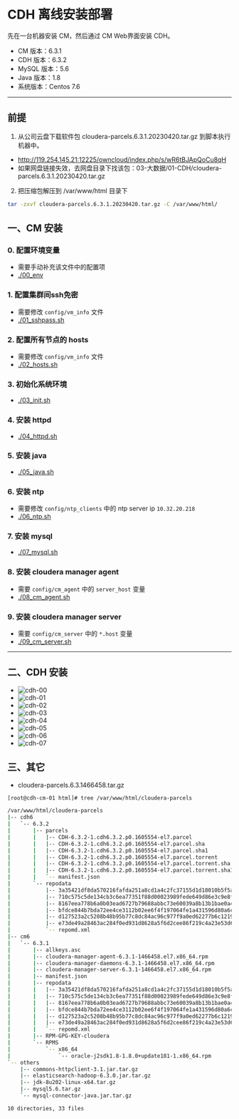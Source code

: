 # CDH 离线安装部署

先在一台机器安装 CM，然后通过 CM Web界面安装 CDH。

- CM 版本：6.3.1
- CDH 版本：6.3.2
- MySQL 版本：5.6
- Java 版本：1.8
- 系统版本：Centos 7.6

*****

## 前提

1. 从公司云盘下载软件包 cloudera-parcels.6.3.1.20230420.tar.gz 到脚本执行机器中。
- http://119.254.145.21:12225/owncloud/index.php/s/wR6tBJApQoCu8qH
- 如果网盘链接失效，去网盘目录下找该包：03-大数据/01-CDH/cloudera-parcels.6.3.1.20230420.tar.gz

2. 把压缩包解压到 /var/www/html 目录下
```bash
tar -zxvf cloudera-parcels.6.3.1.20230420.tar.gz -C /var/www/html/
```

## 一、CM 安装

### 0. 配置环境变量
- 需要手动补充该文件中的配置项
- [./00_env](./00_env)

### 1. 配置集群间ssh免密
- 需要修改 `config/vm_info` 文件
- [./01_sshpass.sh](./01_sshpass.sh)

### 2. 配置所有节点的 hosts
- 需要修改 `config/vm_info` 文件
- [./02_hosts.sh](./02_hosts.sh)

### 3. 初始化系统环境
- [./03_init.sh](./03_init.sh)

### 4. 安装 httpd
- [./04_httpd.sh](./04_httpd.sh)

### 5. 安装 java
- [./05_java.sh](./05_java.sh)

### 6. 安装 ntp
- 需要修改 `config/ntp_clients` 中的 ntp server ip `10.32.20.218`
- [./06_ntp.sh](./06_ntp.sh)

### 7. 安装 mysql
- [./07_mysql.sh](./07_mysql.sh)

### 8. 安装 cloudera manager agent
- 需要 `config/cm_agent` 中的 `server_host` 变量
- [./08_cm_agent.sh](./08_cm_agent.sh)

### 9. 安装 cloudera manager server
- 需要 `config/cm_server` 中的 `*.host` 变量
- [./09_cm_server.sh](./09_cm_server.sh)

*****

## 二、CDH 安装

- ![cdh-00](./images/cdh-00.png)
- ![cdh-01](./images/cdh-01.png)
- ![cdh-02](./images/cdh-02.png)
- ![cdh-03](./images/cdh-03.png)
- ![cdh-04](./images/cdh-04.png)
- ![cdh-05](./images/cdh-05.png)
- ![cdh-06](./images/cdh-06.png)
- ![cdh-07](./images/cdh-07.png)


## 三、其它
- cloudera-parcels.6.3.1466458.tar.gz

```bash
[root@cdh-cm-01 html]# tree /var/www/html/cloudera-parcels

/var/www/html/cloudera-parcels
|-- cdh6
|   `-- 6.3.2
|       |-- parcels
|       |   |-- CDH-6.3.2-1.cdh6.3.2.p0.1605554-el7.parcel
|       |   |-- CDH-6.3.2-1.cdh6.3.2.p0.1605554-el7.parcel.sha
|       |   |-- CDH-6.3.2-1.cdh6.3.2.p0.1605554-el7.parcel.sha1
|       |   |-- CDH-6.3.2-1.cdh6.3.2.p0.1605554-el7.parcel.torrent
|       |   |-- CDH-6.3.2-1.cdh6.3.2.p0.1605554-el7.parcel.torrent.sha
|       |   |-- CDH-6.3.2-1.cdh6.3.2.p0.1605554-el7.parcel.torrent.sha1
|       |   `-- manifest.json
|       `-- repodata
|           |-- 3a35421df8da570216fafda251a8cd1a4c2fc37155d1d18010b5f5a46bdc0a5d-primary.xml.gz
|           |-- 710c575c5de134cb3c6ea77351f88d00023989fede649d86e3c9e8ff50cb682d-primary.sqlite.bz2
|           |-- 8167eea778b6a0b03ead6727b79688abbc73e60039a8b13b1bae0a4733859101-filelists.sqlite.bz2
|           |-- bfdce844b7bda72ee4ce3112b02ee6f4f197064fe1a431596d80a6c35a615e43-filelists.xml.gz
|           |-- d127523a2c5208b48b95b77c8dc84ac96c977f9a0ed62277b6c121940f4df9c8-other.sqlite.bz2
|           |-- e73de49a28463ac284f0ed931d8628a5f6d2cee86f219c4a23e53d6c2a0516af-other.xml.gz
|           `-- repomd.xml
|-- cm6
|   `-- 6.3.1
|       |-- allkeys.asc
|       |-- cloudera-manager-agent-6.3.1-1466458.el7.x86_64.rpm
|       |-- cloudera-manager-daemons-6.3.1-1466458.el7.x86_64.rpm
|       |-- cloudera-manager-server-6.3.1-1466458.el7.x86_64.rpm
|       |-- manifest.json
|       |-- repodata
|       |   |-- 3a35421df8da570216fafda251a8cd1a4c2fc37155d1d18010b5f5a46bdc0a5d-primary.xml.gz
|       |   |-- 710c575c5de134cb3c6ea77351f88d00023989fede649d86e3c9e8ff50cb682d-primary.sqlite.bz2
|       |   |-- 8167eea778b6a0b03ead6727b79688abbc73e60039a8b13b1bae0a4733859101-filelists.sqlite.bz2
|       |   |-- bfdce844b7bda72ee4ce3112b02ee6f4f197064fe1a431596d80a6c35a615e43-filelists.xml.gz
|       |   |-- d127523a2c5208b48b95b77c8dc84ac96c977f9a0ed62277b6c121940f4df9c8-other.sqlite.bz2
|       |   |-- e73de49a28463ac284f0ed931d8628a5f6d2cee86f219c4a23e53d6c2a0516af-other.xml.gz
|       |   `-- repomd.xml
|       |-- RPM-GPG-KEY-cloudera
|       `-- RPMS
|           `-- x86_64
|               `-- oracle-j2sdk1.8-1.8.0+update181-1.x86_64.rpm
`-- others
    |-- commons-httpclient-3.1.jar.tar.gz
    |-- elasticsearch-hadoop-6.3.0.jar.tar.gz
    |-- jdk-8u202-linux-x64.tar.gz
    |-- mysql5.6.tar.gz
    `-- mysql-connector-java.jar.tar.gz

10 directories, 33 files
```

